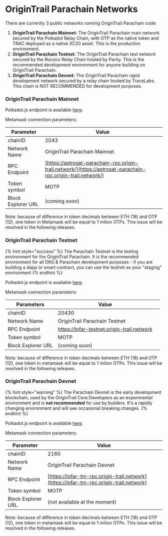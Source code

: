 # OriginTrail Parachain Networks

There are currently 3 public networks running OriginTrail Parachain code:&#x20;

1. **OriginTrail Parachain Mainnet:** The OriginTrail Parachain main network secured by the Polkadot Relay Chain, with OTP as the native token and TRAC deployed as a native XC20 asset. This is the production environment.
2. **OriginTrail Parachain Testnet:** The OriginTrail Parachain test network secured by the Rococo Relay Chain hosted by Parity. This is the recommended development environment for anyone building on OriginTrail Parachain.
3. **OriginTrail Parachain Devnet:** The OriginTrail Parachain rapid development network secured by a relay chain hosted by TraceLabs. This chain is NOT RECOMMENDED for development purposes.

### OriginTrail Parachain Mainnet

Polkadot.js endpoint is available [here](https://polkadot.js.org/apps/?rpc=wss%3A%2F%2Fparachain-rpc.origin-trail.network#/explorer).

Metamask connection parameters:

| Parameter          | Value                                                                                                        |
| ------------------ | ------------------------------------------------------------------------------------------------------------ |
| chainID            | 2043                                                                                                         |
| Network Name       | OriginTrail Parachain Mainnet                                                                                |
| RPC Endpoint       | [https://astrosat-parachain-rpc.origin-trail.network/](https://astrosat-parachain-rpc.origin-trail.network/) |
| Token symbol       | MOTP                                                                                                         |
| Block Explorer URL | (coming soon)                                                                                                |

Note: because of difference in token decimals between ETH (18) and OTP (12), one token in Metamask will be equal to 1 milion OTPs. This issue will be resolved in the following releases.

<mark style="color:red;"></mark>

### OriginTrail Parachain Testnet

{% hint style="success" %}
The Parachain Testnet is the testing environment for the OriginTrail Parachain. It is the recommended environment for all DKG & Parachain development purposes - if you are building a dapp or smart contract, you can use the testnet as your "staging" environment
{% endhint %}

Polkadot.js endpoint is available [here](https://polkadot.js.org/apps/?rpc=wss%3A%2F%2Fparachain-testnet-rpc.origin-trail.network#/explorer).

Metamask connection parameters:

<table><thead><tr><th>Parameters</th><th>Value</th><th data-hidden></th></tr></thead><tbody><tr><td>chainID</td><td>20430</td><td></td></tr><tr><td>Network Name</td><td>OriginTrail Parachain Testnet</td><td></td></tr><tr><td>RPC Endpoint</td><td><a href="https://lofar-testnet.origin-trail.network">https://lofar-testnet.origin-trail.network</a></td><td></td></tr><tr><td>Token symbol</td><td>MOTP</td><td></td></tr><tr><td>Block Explorer URL</td><td>(coming soon)</td><td></td></tr></tbody></table>

Note: because of difference in token decimals between ETH (18) and OTP (12), one token in metamask will be equal to 1 milion OTPs. This issue will be resolved in the following releases.



### OriginTrail Parachain Devnet

{% hint style="warning" %}
The Parachain Devnet is the early development blockchain, used by the OriginTrail Core Developers as an experimental environment and is **not recommended** for use by builders. It's a rapidly changing environment and will see occasional breaking changes.
{% endhint %}

Polkadot.js endpoint is available [here](https://polkadot.js.org/apps/?rpc=wss%3A%2F%2Flofar.origin-trail.network#/).

Metamask connection parameters:

| Parameter          | Value                                                                                  |
| ------------------ | -------------------------------------------------------------------------------------- |
| chainID            | 2160                                                                                   |
| Network Name       | OriginTrail Parachain Devnet                                                           |
| RPC Endpoint       | [https://lofar-tm-rpc.origin-trail.network](https://lofar-tm-rpc.origin-trail.network) |
| Token symbol       | MOTP                                                                                   |
| Block Explorer URL | (not available at the moment)                                                          |

Note: because of difference in token decimals between ETH (18) and OTP (12), one token in metamask will be equal to 1 milion OTPs. This issue will be resolved in the following releases.
